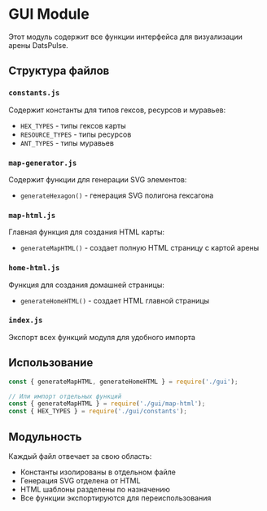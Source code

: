 # GUI Module

Этот модуль содержит все функции интерфейса для визуализации арены DatsPulse.

## Структура файлов

### `constants.js`
Содержит константы для типов гексов, ресурсов и муравьев:
- `HEX_TYPES` - типы гексов карты
- `RESOURCE_TYPES` - типы ресурсов
- `ANT_TYPES` - типы муравьев

### `map-generator.js`
Содержит функции для генерации SVG элементов:
- `generateHexagon()` - генерация SVG полигона гексагона

### `map-html.js`
Главная функция для создания HTML карты:
- `generateMapHTML()` - создает полную HTML страницу с картой арены

### `home-html.js`
Функция для создания домашней страницы:
- `generateHomeHTML()` - создает HTML главной страницы

### `index.js`
Экспорт всех функций модуля для удобного импорта

## Использование

```javascript
const { generateMapHTML, generateHomeHTML } = require('./gui');

// Или импорт отдельных функций
const { generateMapHTML } = require('./gui/map-html');
const { HEX_TYPES } = require('./gui/constants');
```

## Модульность

Каждый файл отвечает за свою область:
- Константы изолированы в отдельном файле
- Генерация SVG отделена от HTML
- HTML шаблоны разделены по назначению
- Все функции экспортируются для переиспользования
